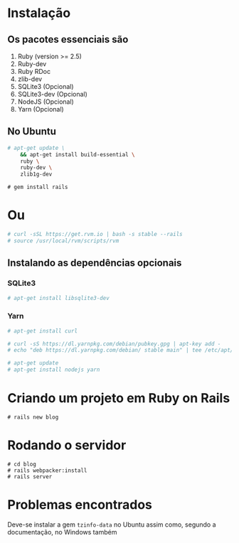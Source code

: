# Instalação

## Os pacotes essenciais são
1. Ruby (version >= 2.5)
2. Ruby-dev
3. Ruby RDoc
4. zlib-dev
5. SQLite3 (Opcional)
5. SQLite3-dev (Opcional)
6. NodeJS (Opcional)
7. Yarn (Opcional)

## No Ubuntu


```bash
# apt-get update \
    && apt-get install build-essential \
    ruby \
    ruby-dev \
    zlib1g-dev 
```

```
# gem install rails
```

# Ou

```bash
# curl -sSL https://get.rvm.io | bash -s stable --rails
# source /usr/local/rvm/scripts/rvm
```

## Instalando as dependências opcionais

### SQLite3
```bash
# apt-get install libsqlite3-dev
```

### Yarn

```bash
# apt-get install curl
```

```bash
# curl -sS https://dl.yarnpkg.com/debian/pubkey.gpg | apt-key add -
# echo "deb https://dl.yarnpkg.com/debian/ stable main" | tee /etc/apt/sources.list.d/yarn.list
```

```bash
# apt-get update
# apt-get install nodejs yarn
```


# Criando um projeto em Ruby on Rails

```
# rails new blog
```

# Rodando o servidor
```
# cd blog
# rails webpacker:install
# rails server
```

# Problemas encontrados

Deve-se instalar a gem `tzinfo-data` no Ubuntu assim como, segundo a documentação, no Windows também
